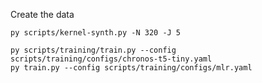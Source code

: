 Create the data
```shell
py scripts/kernel-synth.py -N 320 -J 5
```

```shell
py scripts/training/train.py --config scripts/training/configs/chronos-t5-tiny.yaml
py train.py --config scripts/training/configs/mlr.yaml
```
